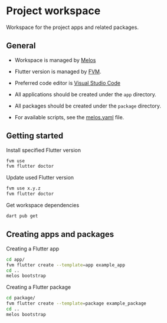 # Project workspace

Workspace for the project apps and related packages.

## General

- Workspace is managed by [Melos](https://melos.invertase.dev/)

- Flutter version is managed by [FVM](https://fvm.app/).

- Preferred code editor is [Visual Studio Code](https://code.visualstudio.com/)

- All applications should be created under the `app` directory.

- All packages should be created under the `package` directory.

- For available scripts, see the [melos.yaml](melos.yaml) file.

## Getting started

Install specified Flutter version
```sh
fvm use
fvm flutter doctor
```

Update used Flutter version
```sh
fvm use x.y.z
fvm flutter doctor
```

Get workspace dependencies
```sh
dart pub get
```

## Creating apps and packages

Creating a Flutter app
```sh
cd app/
fvm flutter create --template=app example_app
cd ..
melos bootstrap
```

Creating a Flutter package
```sh
cd package/
fvm flutter create --template=package example_package
cd ..
melos bootstrap
```

